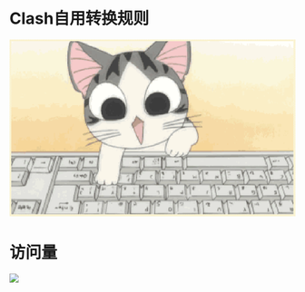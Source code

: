 # Clash自用转换规则

 <div align=center>
<img src="https://raw.githubusercontent.com/Jejz168/Picture/main/mm.gif">
</div>

# 访问量

![](http://profile-counter.glitch.me/Jejz168-Clash/count.svg)


